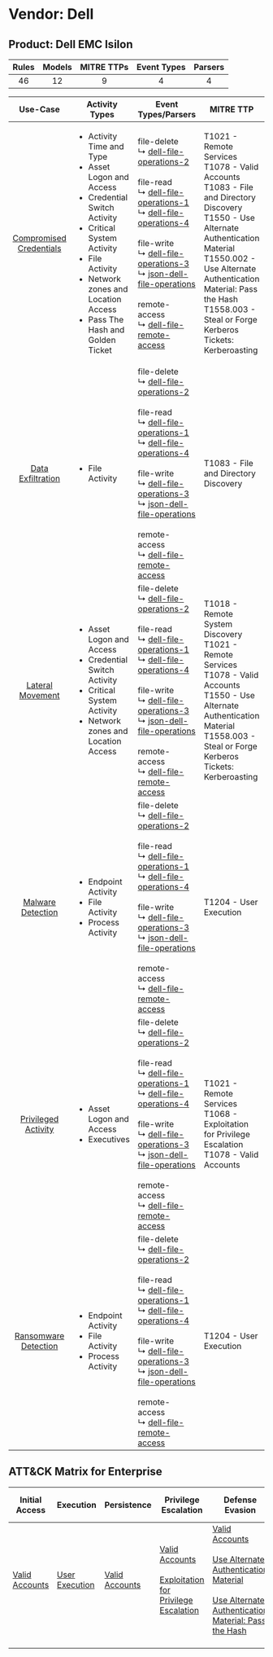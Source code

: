 Vendor: Dell
============
Product: Dell EMC Isilon
------------------------
| Rules | Models | MITRE TTPs | Event Types | Parsers |
|:-----:|:------:|:----------:|:-----------:|:-------:|
|  46   |   12   |     9      |      4      |    4    |

|                                 Use-Case                                  | Activity Types                                                                                                                                                                                                                                       | Event Types/Parsers                                                                                                                                                                                                                                                                                                                                                                                                                                                                                                                                                                                   | MITRE TTP                                                                                                                                                                                                                                                                        | Content                                              |
|:-------------------------------------------------------------------------:| ---------------------------------------------------------------------------------------------------------------------------------------------------------------------------------------------------------------------------------------------------- | ----------------------------------------------------------------------------------------------------------------------------------------------------------------------------------------------------------------------------------------------------------------------------------------------------------------------------------------------------------------------------------------------------------------------------------------------------------------------------------------------------------------------------------------------------------------------------------------------------- | -------------------------------------------------------------------------------------------------------------------------------------------------------------------------------------------------------------------------------------------------------------------------------- | ---------------------------------------------------- |
| [Compromised Credentials](../UseCases/usecase_compromised_credentials.md) | <ul><li>Activity Time  and Type</li><li>Asset Logon and Access</li><li>Credential Switch Activity</li><li>Critical System Activity</li><li>File Activity</li><li>Network zones and Location Access</li><li>Pass The Hash and Golden Ticket</li></ul> |  file-delete<br> ↳ [dell-file-operations-2](../Parsers/parserContent_dell-file-operations-2.md)<br><br> file-read<br> ↳ [dell-file-operations-1](../Parsers/parserContent_dell-file-operations-1.md)<br> ↳ [dell-file-operations-4](../Parsers/parserContent_dell-file-operations-4.md)<br><br> file-write<br> ↳ [dell-file-operations-3](../Parsers/parserContent_dell-file-operations-3.md)<br> ↳ [json-dell-file-operations](../Parsers/parserContent_json-dell-file-operations.md)<br><br> remote-access<br> ↳ [dell-file-remote-access](../Parsers/parserContent_dell-file-remote-access.md)<br> | T1021 - Remote Services<br>T1078 - Valid Accounts<br>T1083 - File and Directory Discovery<br>T1550 - Use Alternate Authentication Material<br>T1550.002 - Use Alternate Authentication Material: Pass the Hash<br>T1558.003 - Steal or Forge Kerberos Tickets: Kerberoasting<br> | <ul><li>26 Rules</li></ul><ul><li>5 Models</li></ul> |
|       [Data Exfiltration](../UseCases/usecase_data_exfiltration.md)       | <ul><li>File Activity</li></ul>                                                                                                                                                                                                                      |  file-delete<br> ↳ [dell-file-operations-2](../Parsers/parserContent_dell-file-operations-2.md)<br><br> file-read<br> ↳ [dell-file-operations-1](../Parsers/parserContent_dell-file-operations-1.md)<br> ↳ [dell-file-operations-4](../Parsers/parserContent_dell-file-operations-4.md)<br><br> file-write<br> ↳ [dell-file-operations-3](../Parsers/parserContent_dell-file-operations-3.md)<br> ↳ [json-dell-file-operations](../Parsers/parserContent_json-dell-file-operations.md)<br><br> remote-access<br> ↳ [dell-file-remote-access](../Parsers/parserContent_dell-file-remote-access.md)<br> | T1083 - File and Directory Discovery<br>                                                                                                                                                                                                                                         | <ul><li>3 Rules</li></ul><ul><li>3 Models</li></ul>  |
|        [Lateral Movement](../UseCases/usecase_lateral_movement.md)        | <ul><li>Asset Logon and Access</li><li>Credential Switch Activity</li><li>Critical System Activity</li><li>Network zones and Location Access</li></ul>                                                                                               |  file-delete<br> ↳ [dell-file-operations-2](../Parsers/parserContent_dell-file-operations-2.md)<br><br> file-read<br> ↳ [dell-file-operations-1](../Parsers/parserContent_dell-file-operations-1.md)<br> ↳ [dell-file-operations-4](../Parsers/parserContent_dell-file-operations-4.md)<br><br> file-write<br> ↳ [dell-file-operations-3](../Parsers/parserContent_dell-file-operations-3.md)<br> ↳ [json-dell-file-operations](../Parsers/parserContent_json-dell-file-operations.md)<br><br> remote-access<br> ↳ [dell-file-remote-access](../Parsers/parserContent_dell-file-remote-access.md)<br> | T1018 - Remote System Discovery<br>T1021 - Remote Services<br>T1078 - Valid Accounts<br>T1550 - Use Alternate Authentication Material<br>T1558.003 - Steal or Forge Kerberos Tickets: Kerberoasting<br>                                                                          | <ul><li>18 Rules</li></ul><ul><li>4 Models</li></ul> |
|       [Malware Detection](../UseCases/usecase_malware_detection.md)       | <ul><li>Endpoint Activity</li><li>File Activity</li><li>Process Activity</li></ul>                                                                                                                                                                   |  file-delete<br> ↳ [dell-file-operations-2](../Parsers/parserContent_dell-file-operations-2.md)<br><br> file-read<br> ↳ [dell-file-operations-1](../Parsers/parserContent_dell-file-operations-1.md)<br> ↳ [dell-file-operations-4](../Parsers/parserContent_dell-file-operations-4.md)<br><br> file-write<br> ↳ [dell-file-operations-3](../Parsers/parserContent_dell-file-operations-3.md)<br> ↳ [json-dell-file-operations](../Parsers/parserContent_json-dell-file-operations.md)<br><br> remote-access<br> ↳ [dell-file-remote-access](../Parsers/parserContent_dell-file-remote-access.md)<br> | T1204 - User Execution<br>                                                                                                                                                                                                                                                       | <ul><li>6 Rules</li></ul><ul><li>2 Models</li></ul>  |
|     [Privileged Activity](../UseCases/usecase_privileged_activity.md)     | <ul><li>Asset Logon and Access</li><li>Executives</li></ul>                                                                                                                                                                                          |  file-delete<br> ↳ [dell-file-operations-2](../Parsers/parserContent_dell-file-operations-2.md)<br><br> file-read<br> ↳ [dell-file-operations-1](../Parsers/parserContent_dell-file-operations-1.md)<br> ↳ [dell-file-operations-4](../Parsers/parserContent_dell-file-operations-4.md)<br><br> file-write<br> ↳ [dell-file-operations-3](../Parsers/parserContent_dell-file-operations-3.md)<br> ↳ [json-dell-file-operations](../Parsers/parserContent_json-dell-file-operations.md)<br><br> remote-access<br> ↳ [dell-file-remote-access](../Parsers/parserContent_dell-file-remote-access.md)<br> | T1021 - Remote Services<br>T1068 - Exploitation for Privilege Escalation<br>T1078 - Valid Accounts<br>                                                                                                                                                                           | <ul><li>2 Rules</li></ul><ul><li>1 Models</li></ul>  |
|    [Ransomware Detection](../UseCases/usecase_ransomware_detection.md)    | <ul><li>Endpoint Activity</li><li>File Activity</li><li>Process Activity</li></ul>                                                                                                                                                                   |  file-delete<br> ↳ [dell-file-operations-2](../Parsers/parserContent_dell-file-operations-2.md)<br><br> file-read<br> ↳ [dell-file-operations-1](../Parsers/parserContent_dell-file-operations-1.md)<br> ↳ [dell-file-operations-4](../Parsers/parserContent_dell-file-operations-4.md)<br><br> file-write<br> ↳ [dell-file-operations-3](../Parsers/parserContent_dell-file-operations-3.md)<br> ↳ [json-dell-file-operations](../Parsers/parserContent_json-dell-file-operations.md)<br><br> remote-access<br> ↳ [dell-file-remote-access](../Parsers/parserContent_dell-file-remote-access.md)<br> | T1204 - User Execution<br>                                                                                                                                                                                                                                                       | <ul><li>6 Rules</li></ul><ul><li>2 Models</li></ul>  |

ATT&CK Matrix for Enterprise
----------------------------
| Initial Access                                                      | Execution                                                           | Persistence                                                         | Privilege Escalation                                                                                                                                          | Defense Evasion                                                                                                                                                                                                                                                            | Credential Access                                                                                                                                                                           | Discovery                                                                                                                                                     | Lateral Movement                                                                                                                                               | Collection | Command and Control | Exfiltration | Impact |
| ------------------------------------------------------------------- | ------------------------------------------------------------------- | ------------------------------------------------------------------- | ------------------------------------------------------------------------------------------------------------------------------------------------------------- | -------------------------------------------------------------------------------------------------------------------------------------------------------------------------------------------------------------------------------------------------------------------------- | ------------------------------------------------------------------------------------------------------------------------------------------------------------------------------------------- | ------------------------------------------------------------------------------------------------------------------------------------------------------------- | -------------------------------------------------------------------------------------------------------------------------------------------------------------- | ---------- | ------------------- | ------------ | ------ |
| [Valid Accounts](https://attack.mitre.org/techniques/T1078)<br><br> | [User Execution](https://attack.mitre.org/techniques/T1204)<br><br> | [Valid Accounts](https://attack.mitre.org/techniques/T1078)<br><br> | [Valid Accounts](https://attack.mitre.org/techniques/T1078)<br><br>[Exploitation for Privilege Escalation](https://attack.mitre.org/techniques/T1068)<br><br> | [Valid Accounts](https://attack.mitre.org/techniques/T1078)<br><br>[Use Alternate Authentication Material](https://attack.mitre.org/techniques/T1550)<br><br>[Use Alternate Authentication Material: Pass the Hash](https://attack.mitre.org/techniques/T1550/002)<br><br> | [Steal or Forge Kerberos Tickets](https://attack.mitre.org/techniques/T1558)<br><br>[Steal or Forge Kerberos Tickets: Kerberoasting](https://attack.mitre.org/techniques/T1558/003)<br><br> | [File and Directory Discovery](https://attack.mitre.org/techniques/T1083)<br><br>[Remote System Discovery](https://attack.mitre.org/techniques/T1018)<br><br> | [Remote Services](https://attack.mitre.org/techniques/T1021)<br><br>[Use Alternate Authentication Material](https://attack.mitre.org/techniques/T1550)<br><br> |            |                     |              |        |